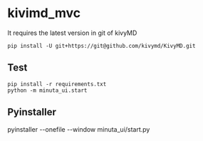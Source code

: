 # kivimd_mvc


It requires the latest version in git of kivyMD

    pip install -U git+https://git@github.com/kivymd/KivyMD.git


## Test

    pip install -r requirements.txt
    python -m minuta_ui.start


## Pyinstaller

   pyinstaller --onefile --window minuta_ui/start.py

